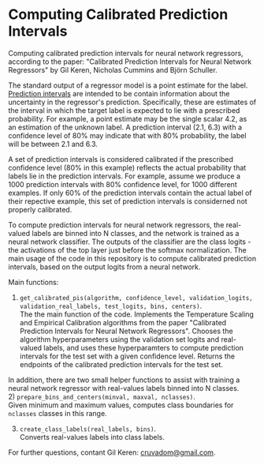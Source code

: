 # Computing Calibrated Prediction Intervals
Computing calibrated prediction intervals for neural network regressors, according to the paper:
"Calibrated Prediction Intervals for Neural Network Regressors"
by Gil Keren, Nicholas Cummins and Björn Schuller. 

The standard output of a regressor model is a point estimate for the label. [Prediction intervals](https://en.wikipedia.org/wiki/Prediction_interval) are intended to be contain information about the uncertainty in the regressor's prediction. Specifically, these are estimates of the interval in which the target label is expected to lie with a prescribed probability. For example, a point estimate may be the single scalar 4.2, as an estimation of the unknown label. A prediction interval (2.1, 6.3) with a confidence level of 80% may indicate that with 80% probability, the label will be between 2.1 and 6.3. 

A set of prediction intervals is considered calibrated if the prescribed confidence level (80% in this example) reflects the actual probability that labels lie in the prediction intervals. For example, assume we produce a 1000 prediction intervals with 80% confidence level, for 1000 different examples. If only 60% of the prediction intervals contain the actual label of their repective example, this set of prediction intervals is considerned not properly calibrated. 

To compute prediction intervals for neural network regressors, the real-valued labels are binned into N classes, and the network is trained as a neural network classifier. The outputs of the classifier are the class logits - the activations of the top layer just before the softmax normalization. The main usage of the code in this repository is to compute calibrated prediction intervals, based on the output logits from a neural network. 

Main functions:  
1) `get_calibrated_pis(algorithm, confidence_level, validation_logits, validation_real_labels, test_logits, bins, centers)`.  
The the main function of the code. Implements the Temperature Scaling and Empirical Calibration algorithms from the paper "Calibrated Prediction Intervals for Neural Network Regressors". Chooses the algorithm hyperparameters using the validation set logits and real-valued labels, and uses these hyperparamters to compute prediction intervals for the test set with a given confidence level. Returns the endpoints of the calibrated prediction intervals for the test set. 

In addition, there are two small helper functions to assist with training a neural network regressor with real-values labels binned into N classes.  
2) `prepare_bins_and_centers(minval, maxval, nclasses)`.  
Given minimum and maximum values, computes class boundaries for `nclasses` classes in this range. 

3) `create_class_labels(real_labels, bins)`.  
Converts real-values labels into class labels. 

For further questions, contant Gil Keren: cruvadom@gmail.com.
